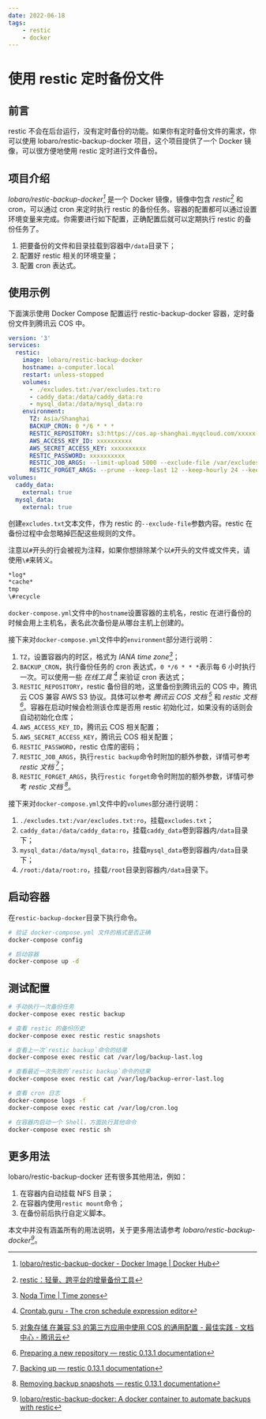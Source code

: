 ```yaml
---
date: 2022-06-18
tags:
    - restic
    - docker
---
```


# 使用 restic 定时备份文件

## 前言

restic 不会在后台运行，没有定时备份的功能。如果你有定时备份文件的需求，你可以使用 lobaro/restic-backup-docker 项目，这个项目提供了一个 Docker 镜像，可以很方便地使用 restic 定时进行文件备份。

<!-- more -->

## 项目介绍

*lobaro/restic-backup-docker[^1]* 是一个 Docker 镜像，镜像中包含 *restic[^2]* 和 cron，可以通过 cron 来定时执行 restic 的备份任务。容器的配置都可以通过设置环境变量来完成。你需要进行如下配置，正确配置后就可以定期执行 restic 的备份任务了。

1. 把要备份的文件和目录挂载到容器中`/data`目录下；
2. 配置好 restic 相关的环境变量；
3. 配置 cron 表达式。

## 使用示例

下面演示使用 Docker Compose 配置运行 restic-backup-docker 容器，定时备份文件到腾讯云 COS 中。

```yaml title="restic-backup-docker/docker-compose.yml" showLineNumbers
version: '3'
services:
  restic:
    image: lobaro/restic-backup-docker
    hostname: a-computer.local
    restart: unless-stopped
    volumes:
      - ./excludes.txt:/var/excludes.txt:ro
      - caddy_data:/data/caddy_data:ro
      - mysql_data:/data/mysql_data:ro
    environment:
      TZ: Asia/Shanghai
      BACKUP_CRON: 0 */6 * * *
      RESTIC_REPOSITORY: s3:https://cos.ap-shanghai.myqcloud.com/xxxxx-xxxxxxxxxx
      AWS_ACCESS_KEY_ID: xxxxxxxxxx
      AWS_SECRET_ACCESS_KEY: xxxxxxxxxx
      RESTIC_PASSWORD: xxxxxxxxxx
      RESTIC_JOB_ARGS: --limit-upload 5000 --exclude-file /var/excludes.txt
      RESTIC_FORGET_ARGS: --prune --keep-last 12 --keep-hourly 24 --keep-daily 7 --keep-weekly 4 --keep-monthly 12
volumes:
  caddy_data:
    external: true
  mysql_data:
    external: true
```

创建`excludes.txt`文本文件，作为 restic 的`--exclude-file`参数内容。restic 在备份过程中会忽略掉匹配这些规则的文件。

注意以`#`开头的行会被视为注释，如果你想排除某个以`#`开头的文件或文件夹，请使用`\#`来转义。

```txt title="restic-backup-docker/excludes.txt"
*log*
*cache*
tmp
\#recycle
```

`docker-compose.yml`文件中的`hostname`设置容器的主机名，restic 在进行备份的时候会用上主机名，表名此次备份是从哪台主机上创建的。

接下来对`docker-compose.yml`文件中的`environment`部分进行说明：

1. `TZ`，设置容器内的时区，格式为 *IANA time zone[^3]*；
2. `BACKUP_CRON`，执行备份任务的 cron 表达式，`0 */6 * * *`表示每 6 小时执行一次。可以使用一些 *在线工具 [^4]* 来验证 cron 表达式；
3. `RESTIC_REPOSITORY`，restic 备份目的地，这里备份到腾讯云的 COS 中，腾讯云 COS 兼容 AWS S3 协议。具体可以参考 *腾讯云 COS 文档 [^5]* 和 *restic 文档 [^6]*。容器在启动时候会检测该仓库是否用 restic 初始化过，如果没有的话则会自动初始化仓库；
4. `AWS_ACCESS_KEY_ID`，腾讯云 COS 相关配置；
5. `AWS_SECRET_ACCESS_KEY`，腾讯云 COS 相关配置；
6. `RESTIC_PASSWORD`，restic 仓库的密码；
7. `RESTIC_JOB_ARGS`，执行`restic backup`命令时附加的额外参数，详情可参考 *restic 文档 [^7]*；
8. `RESTIC_FORGET_ARGS`，执行`restic forget`命令时附加的额外参数，详情可参考 *restic 文档 [^8]*。

接下来对`docker-compose.yml`文件中的`volumes`部分进行说明：

1. `./excludes.txt:/var/excludes.txt:ro`，挂载`excludes.txt`；
2. `caddy_data:/data/caddy_data:ro`，挂载`caddy_data`卷到容器内`/data`目录下；
3. `mysql_data:/data/mysql_data:ro`，挂载`mysql_data`卷到容器内`/data`目录下；
4. `/root:/data/root:ro`，挂载`/root`目录到容器内`/data`目录下。

## 启动容器

在`restic-backup-docker`目录下执行命令。

```bash
# 验证 docker-compose.yml 文件的格式是否正确
docker-compose config

# 启动容器
docker-compose up -d
```

## 测试配置

```bash
# 手动执行一次备份任务
docker-compose exec restic backup

# 查看 restic 的备份历史
docker-compose exec restic restic snapshots

# 查看上一次`restic backup`命令的结果
docker-compose exec restic cat /var/log/backup-last.log

# 查看最近一次失败的`restic backup`命令的结果
docker-compose exec restic cat /var/log/backup-error-last.log

# 查看 cron 日志
docker-compose logs -f
docker-compose exec restic cat /var/log/cron.log

# 在容器内启动一个 Shell，方面执行其他命令
docker-compose exec restic sh
```

## 更多用法

lobaro/restic-backup-docker 还有很多其他用法，例如：

1. 在容器内自动挂载 NFS 目录；
2. 在容器内使用`restic mount`命令；
3. 在备份前后执行自定义脚本。

本文中并没有涵盖所有的用法说明，关于更多用法请参考 *lobaro/restic-backup-docker[^9]*。

[^1]: [lobaro/restic-backup-docker - Docker Image | Docker Hub](https://hub.docker.com/r/lobaro/restic-backup-docker)
[^2]: [restic：轻量、跨平台的增量备份工具](./restic-backup-tool.md)
[^3]: [Noda Time | Time zones](https://nodatime.org/TimeZones)
[^4]: [Crontab.guru - The cron schedule expression editor](https://crontab.guru)
[^5]: [对象存储 在兼容 S3 的第三方应用中使用 COS 的通用配置 - 最佳实践 - 文档中心 - 腾讯云](https://cloud.tencent.com/document/product/436/41284)
[^6]: [Preparing a new repository — restic 0.13.1 documentation](https://restic.readthedocs.io/en/stable/030_preparing_a_new_repo.html)
[^7]: [Backing up — restic 0.13.1 documentation](https://restic.readthedocs.io/en/stable/040_backup.html)
[^8]: [Removing backup snapshots — restic 0.13.1 documentation](https://restic.readthedocs.io/en/stable/060_forget.html)
[^9]: [lobaro/restic-backup-docker: A docker container to automate backups with restic](https://github.com/lobaro/restic-backup-docker)
